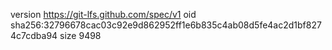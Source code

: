 version https://git-lfs.github.com/spec/v1
oid sha256:32796678cac03c92e9d862952ff1e6b835c4ab08d5fe4ac2d1bf8274c7cdba94
size 9498
